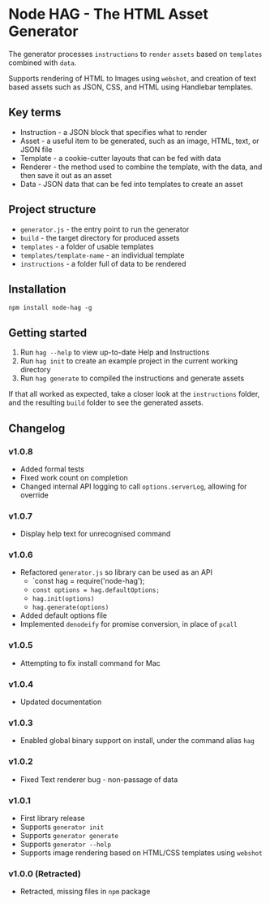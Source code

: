 # Node HAG - The HTML Asset Generator
The generator processes `instructions` to `render` `assets` based on `templates` combined with `data`.

Supports rendering of HTML to Images using `webshot`, and creation of text based assets such as JSON, CSS, and HTML using Handlebar templates.

## Key terms
- Instruction - a JSON block that specifies what to render
- Asset - a useful item to be generated, such as an image, HTML, text, or JSON file
- Template - a cookie-cutter layouts that can be fed with data
- Renderer - the method used to combine the template, with the data, and then save it out as an asset
- Data  - JSON data that can be fed into templates to create an asset

## Project structure
- `generator.js` - the entry point to run the generator
- `build` - the target directory for produced assets
- `templates` - a folder of usable templates
- `templates/template-name` - an individual template
- `instructions` - a folder full of data to be rendered

## Installation
```npm install node-hag -g```

## Getting started

1. Run `hag --help` to view up-to-date Help and Instructions
1. Run `hag init` to create an example project in the current working directory
1. Run `hag generate` to compiled the instructions and generate assets

If that all worked as expected, take a closer look at the `instructions` folder, and the resulting `build` folder to see the generated assets.

## Changelog

### v1.0.8
* Added formal tests
* Fixed work count on completion
* Changed internal API logging to call `options.serverLog`, allowing for override

### v1.0.7
* Display help text for unrecognised command

### v1.0.6
* Refactored `generator.js` so library can be used as an API
  * `const hag = require('node-hag');
  * `const options = hag.defaultOptions;`
  * `hag.init(options)`
  * `hag.generate(options)`
* Added default options file
* Implemented `denodeify` for promise conversion, in place of `pcall`

### v1.0.5
* Attempting to fix install command for Mac

### v1.0.4
* Updated documentation

### v1.0.3
* Enabled global binary support on install, under the command alias `hag`

### v1.0.2
* Fixed Text renderer bug - non-passage of data

### v1.0.1
* First library release
* Supports `generator init`
* Supports `generator generate`
* Supports `generator --help`
* Supports image rendering based on HTML/CSS templates using `webshot`

### v1.0.0 (Retracted)
* Retracted, missing files in `npm` package
